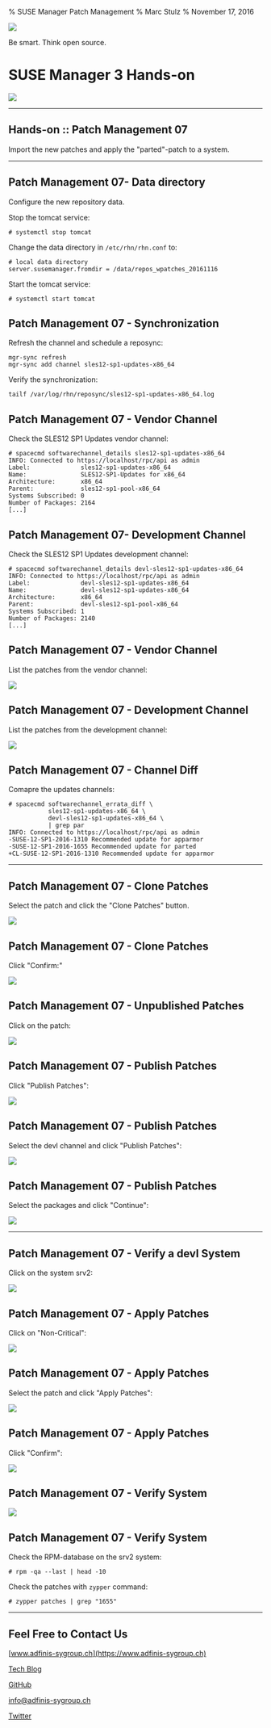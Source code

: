 % SUSE Manager Patch Management
% Marc Stulz
% November 17, 2016

![](static/adfinis_sygroup_logo.png)

Be smart. Think open source.

# SUSE Manager 3 Hands-on

![](static/suma.png)

---

## Hands-on :: Patch Management 07

Import the new patches and apply the "parted"-patch to a system.

---

## Patch Management 07- Data directory

Configure the new repository data.

Stop the tomcat service:

```text
# systemctl stop tomcat
```

Change the data directory in `/etc/rhn/rhn.conf` to:

```text
# local data directory
server.susemanager.fromdir = /data/repos_wpatches_20161116
```

Start the tomcat service:

```text
# systemctl start tomcat
```

## Patch Management 07 - Synchronization

Refresh the channel and schedule a reposync:

```text
mgr-sync refresh
mgr-sync add channel sles12-sp1-updates-x86_64
```

Verify the synchronization:

```text
tailf /var/log/rhn/reposync/sles12-sp1-updates-x86_64.log
```

## Patch Management 07 - Vendor Channel

Check the SLES12 SP1 Updates vendor channel:

```text
# spacecmd softwarechannel_details sles12-sp1-updates-x86_64
INFO: Connected to https://localhost/rpc/api as admin
Label:              sles12-sp1-updates-x86_64
Name:               SLES12-SP1-Updates for x86_64
Architecture:       x86_64
Parent:             sles12-sp1-pool-x86_64
Systems Subscribed: 0
Number of Packages: 2164
[...]
```

## Patch Management 07- Development Channel

Check the SLES12 SP1 Updates development channel:

```text
# spacecmd softwarechannel_details devl-sles12-sp1-updates-x86_64               
INFO: Connected to https://localhost/rpc/api as admin
Label:              devl-sles12-sp1-updates-x86_64
Name:               devl-sles12-sp1-updates-x86_64
Architecture:       x86_64
Parent:             devl-sles12-sp1-pool-x86_64
Systems Subscribed: 1
Number of Packages: 2140
[...]
```

## Patch Management 07 - Vendor Channel

List the patches from the vendor channel:

![](static/webui_02_devl_channel.png)

## Patch Management 07 - Development Channel

List the patches from the development channel:

![](static/webui_01_vendor_channel.png)

## Patch Management 07 - Channel Diff

Comapre the updates channels:

```text
# spacecmd softwarechannel_errata_diff \
           sles12-sp1-updates-x86_64 \
           devl-sles12-sp1-updates-x86_64 \
           | grep par
INFO: Connected to https://localhost/rpc/api as admin
-SUSE-12-SP1-2016-1310 Recommended update for apparmor
-SUSE-12-SP1-2016-1655 Recommended update for parted
+CL-SUSE-12-SP1-2016-1310 Recommended update for apparmor
```

---

## Patch Management 07 - Clone Patches

Select the patch and click the "Clone Patches" button.

![](static/webui_03_clone_patch.png)


## Patch Management 07 - Clone Patches

Click "Confirm:"

![](static/webui_04_clone_patches_2.png)

## Patch Management 07 - Unpublished Patches

Click on the patch:

![](static/webui_05_unpublished_patches.png)

## Patch Management 07 - Publish Patches

Click "Publish Patches":

![](static/webui_06_publish_patches.png)

## Patch Management 07 - Publish Patches

Select the devl channel and click "Publish Patches":

![](static/webui_07_publish_patches_2.png)

## Patch Management 07 - Publish Patches

Select the packages and click "Continue":

![](static/webui_08_publish_patches_3.png)

---

## Patch Management 07 - Verify a devl System

Click on the system srv2:

![](static/webui_09_verfiy_devl_system.png)

## Patch Management 07 - Apply Patches

Click on "Non-Critical":

![](static/webui_10_verify_system_2.png)

## Patch Management 07 - Apply Patches

Select the patch and click "Apply Patches":

![](static/webui_11_apply_patches.png)

## Patch Management 07 - Apply Patches

Click "Confirm":

![](static/webui_12_apply_patches_2.png)

## Patch Management 07 - Verify System

![](static/webui_13_verify_patched_system.png)

## Patch Management 07 - Verify System

Check the RPM-database on the srv2 system:

```text
# rpm -qa --last | head -10
```

Check the patches with `zypper` command:

```text
# zypper patches | grep "1655"
```

---

## Feel Free to Contact Us

[www.adfinis-sygroup.ch](https://www.adfinis-sygroup.ch)

[Tech Blog](https://www.adfinis-sygroup.ch/blog)

[GitHub](https://github.com/adfinis-sygroup)

<info@adfinis-sygroup.ch>

[Twitter](https://twitter.com/adfinissygroup)
